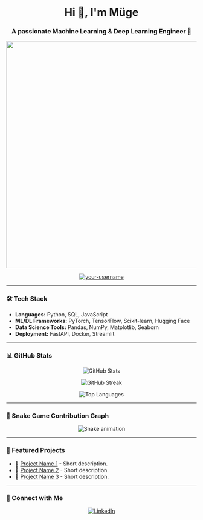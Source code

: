 <h1 align="center">Hi 👋, I'm Müge </h1>
<h3 align="center">A passionate Machine Learning & Deep Learning Engineer 🚀</h3>

<p align="center">
  <img src="[https://pin.it/1EE4o7Xh4](https://pin.it/1EE4o7Xh4)" width="600px" align="center" />
</p>

<p align="center">
  <a href="https://github.com/your-username">
    <img src="https://komarev.com/ghpvc/?username=your-username&label=Profile%20views&color=0e75b6&style=flat" alt="your-username" />
  </a>
</p>

---

### 🛠 Tech Stack

- **Languages:** Python, SQL, JavaScript
- **ML/DL Frameworks:** PyTorch, TensorFlow, Scikit-learn, Hugging Face
- **Data Science Tools:** Pandas, NumPy, Matplotlib, Seaborn
- **Deployment:** FastAPI, Docker, Streamlit

---

### 📊 GitHub Stats

<p align="center">
  <img src="https://github-readme-stats.vercel.app/api?username=your-username&show_icons=true&theme=radical" alt="GitHub Stats" align="center" />
</p>

<p align="center">
  <img src="https://github-readme-streak-stats.herokuapp.com/?user=your-username&theme=radical" alt="GitHub Streak" align="center" />
</p>

<p align="center">
  <img src="https://github-readme-stats.vercel.app/api/top-langs/?username=your-username&layout=compact&theme=radical" alt="Top Languages" align="center" />
</p>

---

### 🐍 Snake Game Contribution Graph

<p align="center">
  <img src="https://github.com/your-username/your-username/blob/output/github-contribution-grid-snake.svg" alt="Snake animation" align="center" />
</p>

---

### 🚀 Featured Projects

- 🌟 [Project Name 1](https://github.com/your-username/project1) - Short description.
- 🔬 [Project Name 2](https://github.com/your-username/project2) - Short description.
- 🎯 [Project Name 3](https://github.com/your-username/project3) - Short description.

---

### 🔗 Connect with Me

<p align="center">
  <a href="https://www.linkedin.com/in/your-profile"><img src="https://img.shields.io/badge/LinkedIn-blue?style=for-the-badge&logo=linkedin" alt="LinkedIn"></a
